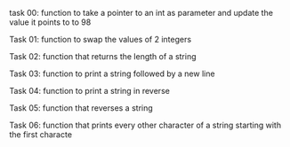 task 00:
function to take a pointer to an int as parameter and update the value it points to to 98

Task 01:
function to swap the values of 2 integers

Task 02:
function that returns the length of a string

Task 03:
function to print a string followed by a new line

Task 04:
function to print a string in reverse

Task 05:
function that reverses a string

Task 06:
function that prints every other character of a string starting with the first characte
